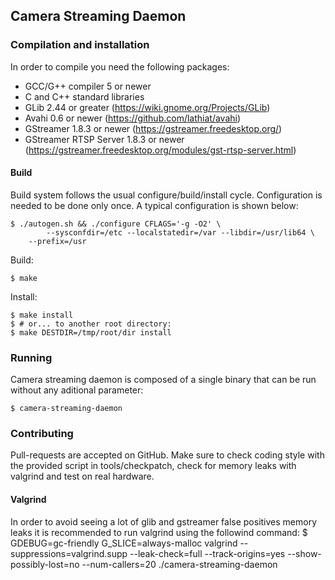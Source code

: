 ## Camera Streaming Daemon ##

### Compilation and installation ###

In order to compile you need the following packages:

  - GCC/G++ compiler 5 or newer
  - C and C++ standard libraries
  - GLib 2.44 or greater (https://wiki.gnome.org/Projects/GLib)
  - Avahi 0.6 or newer (https://github.com/lathiat/avahi)
  - GStreamer 1.8.3 or newer (https://gstreamer.freedesktop.org/)
  - GStreamer RTSP Server 1.8.3 or newer (https://gstreamer.freedesktop.org/modules/gst-rtsp-server.html)

#### Build ####

Build system follows the usual configure/build/install cycle. Configuration is needed
to be done only once. A typical configuration is shown below:

    $ ./autogen.sh && ./configure CFLAGS='-g -O2' \
            --sysconfdir=/etc --localstatedir=/var --libdir=/usr/lib64 \
	    --prefix=/usr

Build:

    $ make

Install:

    $ make install
    $ # or... to another root directory:
    $ make DESTDIR=/tmp/root/dir install

### Running ###

Camera streaming daemon is composed of a single binary that can be run without any aditional parameter:

    $ camera-streaming-daemon

### Contributing ###

Pull-requests are accepted on GitHub. Make sure to check coding style with the
provided script in tools/checkpatch, check for memory leaks with valgrind and
test on real hardware.

#### Valgrind ####

In order to avoid seeing a lot of glib and gstreamer false positives memory leaks it is recommended to run valgrind using the followind command:
    $ GDEBUG=gc-friendly G_SLICE=always-malloc valgrind --suppressions=valgrind.supp --leak-check=full --track-origins=yes --show-possibly-lost=no --num-callers=20 ./camera-streaming-daemon
